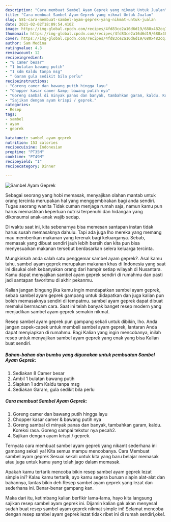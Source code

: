 ```yaml
---
description: "Cara membuat Sambel Ayam Geprek yang nikmat Untuk Jualan"
title: "Cara membuat Sambel Ayam Geprek yang nikmat Untuk Jualan"
slug: 581-cara-membuat-sambel-ayam-geprek-yang-nikmat-untuk-jualan
date: 2021-02-02T18:09:54.410Z
image: https://img-global.cpcdn.com/recipes/4fd83ce2a16d6d19/680x482cq70/sambel-ayam-geprek-foto-resep-utama.jpg
thumbnail: https://img-global.cpcdn.com/recipes/4fd83ce2a16d6d19/680x482cq70/sambel-ayam-geprek-foto-resep-utama.jpg
cover: https://img-global.cpcdn.com/recipes/4fd83ce2a16d6d19/680x482cq70/sambel-ayam-geprek-foto-resep-utama.jpg
author: Sam Medina
ratingvalue: 4.3
reviewcount: 12
recipeingredient:
- "8 Camer besar"
- "1 bulatan bawang putih"
- "1 sdm Kaldu tanpa msg"
- " Garam gula sedikit bila perlu"
recipeinstructions:
- "Goreng camer dan bawang putih hingga layu"
- "Chopper kasar camer &amp; bawang putih nya"
- "Goreng sambal di minyak panas dan banyak, tambahkan garam, kaldu. Koreksi rasa. Goreng sampai tekstur nya pecah2."
- "Sajikan dengan ayam krispi / geprek."
categories:
- Resep
tags:
- sambel
- ayam
- geprek

katakunci: sambel ayam geprek 
nutrition: 153 calories
recipecuisine: Indonesian
preptime: "PT35M"
cooktime: "PT49M"
recipeyield: "1"
recipecategory: Dinner

---
```



![Sambel Ayam Geprek](https://img-global.cpcdn.com/recipes/4fd83ce2a16d6d19/680x482cq70/sambel-ayam-geprek-foto-resep-utama.jpg)

Sebagai seorang yang hobi memasak, menyajikan olahan mantab untuk orang tercinta merupakan hal yang menggembirakan bagi anda sendiri. Tugas seorang  wanita Tidak cuman menjaga rumah saja, namun kamu pun harus memastikan keperluan nutrisi terpenuhi dan hidangan yang dikonsumsi anak-anak wajib sedap.

Di waktu  saat ini, kita sebenarnya bisa memesan santapan instan tidak harus susah memasaknya dahulu. Tapi ada juga lho mereka yang memang mau memberikan makanan yang terenak bagi keluarganya. Sebab, memasak yang dibuat sendiri jauh lebih bersih dan kita pun bisa menyesuaikan makanan tersebut berdasarkan selera keluarga tercinta. 



Mungkinkah anda salah satu penggemar sambel ayam geprek?. Asal kamu tahu, sambel ayam geprek merupakan makanan khas di Indonesia yang saat ini disukai oleh kebanyakan orang dari hampir setiap wilayah di Nusantara. Kamu dapat menyajikan sambel ayam geprek sendiri di rumahmu dan pasti jadi santapan favoritmu di akhir pekanmu.

Kalian jangan bingung jika kamu ingin mendapatkan sambel ayam geprek, sebab sambel ayam geprek gampang untuk didapatkan dan juga kalian pun boleh memasaknya sendiri di tempatmu. sambel ayam geprek dapat dibuat memalui bermacam cara. Saat ini telah banyak banget resep modern yang menjadikan sambel ayam geprek semakin nikmat.

Resep sambel ayam geprek pun gampang sekali untuk dibikin, lho. Anda jangan capek-capek untuk membeli sambel ayam geprek, lantaran Anda dapat menyiapkan di rumahmu. Bagi Kalian yang ingin mencobanya, inilah resep untuk menyajikan sambel ayam geprek yang enak yang bisa Kalian buat sendiri.

<!--inarticleads1-->

##### Bahan-bahan dan bumbu yang digunakan untuk pembuatan Sambel Ayam Geprek:

1. Sediakan 8 Camer besar
1. Ambil 1 bulatan bawang putih
1. Siapkan 1 sdm Kaldu tanpa msg
1. Sediakan  Garam, gula sedikit bila perlu




<!--inarticleads2-->

##### Cara membuat Sambel Ayam Geprek:

1. Goreng camer dan bawang putih hingga layu
1. Chopper kasar camer &amp; bawang putih nya
1. Goreng sambal di minyak panas dan banyak, tambahkan garam, kaldu. Koreksi rasa. Goreng sampai tekstur nya pecah2.
1. Sajikan dengan ayam krispi / geprek.




Ternyata cara membuat sambel ayam geprek yang nikamt sederhana ini gampang sekali ya! Kita semua mampu mencobanya. Cara Membuat sambel ayam geprek Sesuai sekali untuk kita yang baru belajar memasak atau juga untuk kamu yang telah jago dalam memasak.

Apakah kamu tertarik mencoba bikin resep sambel ayam geprek lezat simple ini? Kalau kamu tertarik, ayo kamu segera buruan siapin alat-alat dan bahannya, lantas bikin deh Resep sambel ayam geprek yang lezat dan sederhana ini. Benar-benar gampang kan. 

Maka dari itu, ketimbang kalian berfikir lama-lama, hayo kita langsung sajikan resep sambel ayam geprek ini. Dijamin kalian gak akan menyesal sudah buat resep sambel ayam geprek nikmat simple ini! Selamat mencoba dengan resep sambel ayam geprek lezat tidak ribet ini di rumah sendiri,oke!.

